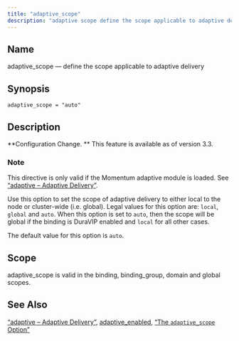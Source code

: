 ```yaml
---
title: "adaptive_scope"
description: "adaptive scope define the scope applicable to adaptive delivery adaptive scope auto Configuration Change This feature is available as of version 3 3 This directive is only valid if the Momentum adaptive module is loaded See Section 14 2 adaptive Adaptive Delivery Use this option to set the scope of..."
---
```


<a name="conf.ref.adaptive_scope"></a> 
## Name

adaptive_scope — define the scope applicable to adaptive delivery

## Synopsis

`adaptive_scope = "auto"`

<a name="idp7385328"></a> 
## Description

**Configuration Change. ** This feature is available as of version 3.3.

### Note

This directive is only valid if the Momentum adaptive module is loaded. See [“adaptive – Adaptive Delivery”](/momentum/3/3-reference/3-reference-modules-adaptive).

Use this option to set the scope of adaptive delivery to either local to the node or cluster-wide (i.e. global). Legal values for this option are: `local`, `global` and `auto`. When this option is set to `auto`, then the scope will be global if the binding is DuraVIP enabled and `local` for all other cases.

The default value for this option is `auto`.

<a name="idp7394512"></a> 
## Scope

adaptive_scope is valid in the binding, binding_group, domain and global scopes.

<a name="idp7396192"></a> 
## See Also

[“adaptive – Adaptive Delivery”](/momentum/3/3-reference/3-reference-modules-adaptive), [adaptive_enabled](/momentum/3/3-reference/3-reference-conf-ref-adaptive-enabled), [“The `adaptive_scope` Option”](/momentum/3/3-reference/3-reference-modules-adaptive#modules.adaptive.options.changes.3.3.adaptive_scope)